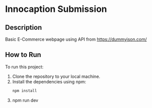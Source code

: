 # Innocaption Submission

## Description
Basic E-Commerce webpage using API from https://dummyjson.com/

## How to Run
To run this project:

1. Clone the repository to your local machine.
2. Install the dependencies using npm:
   ```bash
   npm install

3. npm run dev
